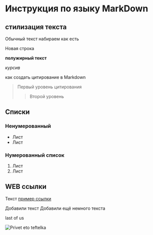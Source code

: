 # Инструкция по языку MarkDown

## стилизация текста

Обычный текст набираем как есть

Новая строка

**полужирный текст**

*курсив*

как создать цитирование в Markdown
> Первый уровень цитирования
>> Второй уровень 

## Списки

### Ненумерованный
* Лист
* Лист

### Нумерованный список
1. Лист
2. Лист

## WEB ссылки
Текст [пример ссылки]("http.example.com "Всплывающяя подсказка")

Добавили текст
Добавили ещё немного текста

last of us

![Privet eto teftelka](kotel-gazovyj-protherm-medved.jpg)